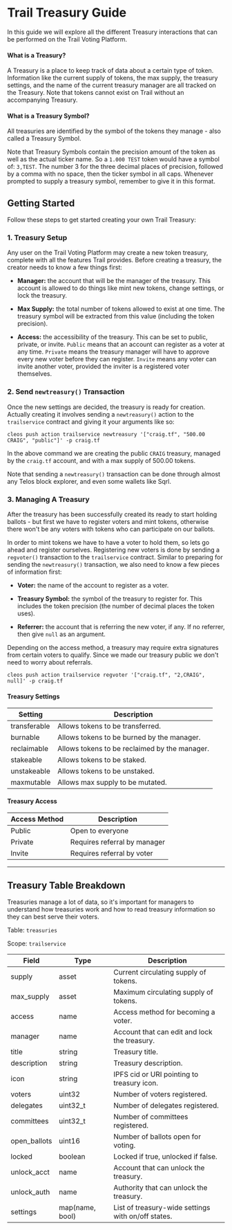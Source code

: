 # Trail Treasury Guide

In this guide we will explore all the different Treasury interactions that can be performed on the Trail Voting Platform.

#### What is a Treasury?

A Treasury is a place to keep track of data about a certain type of token. Information like the current supply of tokens, the max supply, the treasury settings, and the name of the current treasury manager are all tracked on the Treasury. Note that tokens cannot exist on Trail without an accompanying Treasury.

#### What is a Treasury Symbol?

All treasuries are identified by the symbol of the tokens they manage - also called a Treasury Symbol. 

Note that Treasury Symbols contain the precision amount of the token as well as the actual ticker name. So a `1.000 TEST` token would have a symbol of: `3,TEST`. The number 3 for the three decimal places of precision, followed by a comma with no space, then the ticker symbol in all caps. Whenever prompted to supply a treasury symbol, remember to give it in this format.

## Getting Started

Follow these steps to get started creating your own Trail Treasury:

### 1. Treasury Setup

Any user on the Trail Voting Platform may create a new token treasury, complete with all the features Trail provides. Before creating a treasury, the creator needs to know a few things first: 

- **Manager:** the account that will be the manager of the treasury. This account is allowed to do things like mint new tokens, change settings, or lock the treasury.

- **Max Supply:** the total number of tokens allowed to exist at one time. The treasury symbol will be extracted from this value (including the token precision).

- **Access:** the accessibility of the treasury. This can be set to public, private, or invite. `Public` means that an account can register as a voter at any time. `Private` means the treasury manager will have to approve every new voter before they can register. `Invite` means any voter can invite another voter, provided the inviter is a registered voter themselves.

### 2. Send `newtreasury()` Transaction

Once the new settings are decided, the treasury is ready for creation. Actually creating it involves sending a `newtreasury()` action to the `trailservice` contract and giving it your arguments like so:

```
cleos push action trailservice newtreasury '["craig.tf", "500.00 CRAIG", "public"]' -p craig.tf
```

In the above command we are creating the public `CRAIG` treasury, managed by the `craig.tf` account, and with a max supply of 500.00 tokens.

Note that sending a `newtreasury()` transaction can be done through almost any Telos block explorer, and even some wallets like Sqrl.

### 3. Managing A Treasury

After the treasury has been successfully created its ready to start holding ballots - but first we have to register voters and mint tokens, otherwise there won't be any voters with tokens who can participate on our ballots.

In order to mint tokens we have to have a voter to hold them, so lets go ahead and register ourselves. Registering new voters is done by sending a `regvoter()` transaction to the `trailservice` contract. Similar to preparing for sending the `newtreasury()` transaction, we also need to know a few pieces of information first:

- **Voter:** the name of the account to register as a voter.

- **Treasury Symbol:** the symbol of the treasury to register for. This includes the token precision (the number of decimal places the token uses).

- **Referrer:** the account that is referring the new voter, if any. If no referrer, then give `null` as an argument.

Depending on the access method, a treasury may require extra signatures from certain voters to qualify. Since we made our treasury public we don't need to worry about referrals.

```
cleos push action trailservice regvoter '["craig.tf", "2,CRAIG", null]' -p craig.tf
```

#### Treasury Settings

| Setting | Description |
| --- | --- |
| transferable | Allows tokens to be transferred. |
| burnable | Allows tokens to be burned by the manager. |
| reclaimable | Allows tokens to be reclaimed by the manager. |
| stakeable | Allows tokens to be staked. |
| unstakeable | Allows tokens to be unstaked. |
| maxmutable | Allows max supply to be mutated. |

#### Treasury Access

| Access Method | Description |
| --- | --- |
| Public | Open to everyone |
| Private | Requires referral by manager |
| Invite | Requires referral by voter |

-----

## Treasury Table Breakdown

Treasuries manage a lot of data, so it's important for managers to understand how treasuries work and how to read treasury information so they can best serve their voters.

Table: `treasuries`

Scope: `trailservice`

| Field | Type | Description |
| --- | --- | --- |
| supply | asset | Current circulating supply of tokens. |
| max_supply | asset | Maximum circulating supply of tokens. |
| access | name | Access method for becoming a voter. |
| manager | name | Account that can edit and lock the treasury. |
| title | string | Treasury title. |
| description | string | Treasury description. |
| icon | string | IPFS cid or URI pointing to treasury icon. |
| voters | uint32 | Number of voters registered. |
| delegates | uint32_t | Number of delegates registered. |
| committees | uint32_t | Number of committees registered. |
| open_ballots | uint16 | Number of ballots open for voting. |
| locked | boolean | Locked if true, unlocked if false. |
| unlock_acct | name | Account that can unlock the treasury. |
| unlock_auth | name | Authority that can unlock the treasury. |
| settings | map(name, bool) | List of treasury-wide settings with on/off states. |
